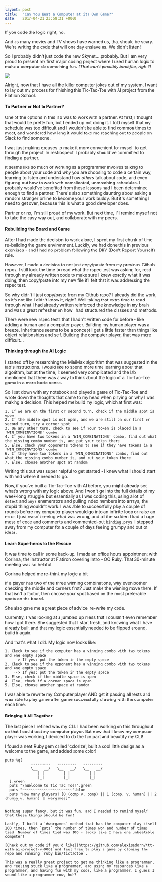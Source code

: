 ```yaml
---
layout: post
title:  "Can You Beat a Computer at its Own Game?"
date:   2017-04-21 23:58:31 +0000
---
```



If you code the logic right, no.

And as many movies and TV shows have warned us, that should be scary. We're writing the code that will one day enslave us. We didn't listen!

So I probably didn't just code the new Skynet....probably. But I am very proud to present my first major coding project where I used human logic to make a computer do something fun. *(That can't possibly backfire, right?)*

![](https://i.imgflip.com/1no9bz.jpg)

Alright, now that I have all the killer computer jokes out of my system, I want to lay out my process for finishing this Tic-Tac-Toe with AI project from the Flatiron School.

#### To Partner or Not to Partner?

One of the options in this lab was to work with a partner. At first, I thought that would be pretty fun, but I ended up not doing it. I told myself that my schedule was too difficult and I wouldn't be able to find common times to meet, and wondered how long it would take me reaching out to people on Slack to find someone. 

I was just making excuses to make it more convenient for myself to get through the project. In restrospect, I probably should've committed to finding a partner. 

It seems like so much of working as a programmer involves talking to people about your code and *why* you are choosing to code a certain way, learning to listen and understand how *others* talk about code, and even figuring out how to work with complicated, unmatching schedules. I probably would've benefited from these lessons had I been determined enough to find a partner. There's also something daunting about asking a random stranger online to become your work buddy. But it's something I need to get over, because this is what a good developer does. 

Partner or no, I'm still proud of my work. But next time, I'll remind myself not to take the easy way out, and collaborate with my peers.

#### Rebuilding the Board and Game

After I had made the decision to work alone, I spent my first chunk of time re-building the game environment. Luckily, we had done this in previous exercises - and I had no problem following the DRY (Don't Repeat Yourself) rule. 

However, I made a decision to not just copy/paste from my previous Github repos. I still took the time to read what the rspec test was asking for, read through my already written code to make sure I knew exactly what it was doing, then copy/paste into my new file if I felt that it was addressing the rspec test. 

So why didn't I just copy/paste from my Github repo? I already did the work, so it's not like I didn't know it, right? Well taking that extra time to read through what I had already written reinforced the knowledge in my brain and was a great refresher on how I had structured the classes and methods. 



There were new rspec tests that I hadn't written code for before - like adding a human and a computer player. Building my human player was a breeze. Inheritance seems to be a concept I get a little faster than things like object relationships and self. Building the computer player, that was more difficult...

#### Thinking through the AI Logic

I started off by researching the MiniMax algorithm that was suggested in the lab's instructions. I would like to spend more time learning about that algorithm, but at the time, it seemed very complicated and the lab mentioned that there was a way to think about the logic of a Tic-Tac-Toe game in a more basic sense.

So I sat down with my notebook and played a game of Tic-Tac-Toe and wrote down the thoughts that came to my head when playing on why I was making a decision. This helped me build my logic, which at first was:

```
1. If we are on the first or second turn, check if the middle spot is open
2. If the middle spot is not open, and we are still on our first or second turn, try a corner spot
3. On any other turn, check to see if your token is placed in a 'WIN_COMBINATIONS' combo
4. If you have two tokens in a 'WIN_COMBINATIONS' combo, find out what the missing combo number is, and put your token there
5. Else, check your opponents tokens to see if they have tokens in a 'WIN_COMBINATIONS' combo
6. If they have two tokens in a 'WIN_COMBINATIONS' combo, find out what the missing combo number is, and put your token there
7. Else, choose another spot at random
```

Writing this out was super helpful to get started - I knew what I should start with and where it needed to go.

Now, if you've built a Tic-Tac-Toe with AI before, you might already see what's wrong with my logic above. And I won't go into the full details of my week-long struggle, but essentially as I was coding this, using a lot of `detect` and `any?` enumerators and pulling index numbers into arrays, the stupid thing wouldn't work. I was able to successfully play a couple of rounds before my computer player would go into an infinite loop or raise an error. I just wasn't seeing what was wrong, and all the sudden I had a huge mess of code and comments and commented-out `binding.pry`s. I stepped away from my computer for a couple of days feeling grumpy and out of ideas. 

#### Learn Superheros to the Rescue

It was time to call in some back-up. I made an office hours appointment with Corinna, the instructor at Flatiron covering Intro - OO Ruby. That 30-minute meeting was so helpful. 

Corinna helped me re-think my logic a bit. 

If a player has two of the three winning combinations, why even bother checking the middle and corners first? Just make the winning move there. If that isn't a factor, then choose your spot based on the most preferable spots on the board.

She also gave me a great piece of advice: re-write my code. 

Currently, I was looking at a jumbled up mess that I couldn't even remember how I got there. She suggested that I start fresh, and knowing what I have already built and that my logic essentially needed to be flipped around, build it again. 

And that's what I did. My logic now looks like:
```
1. Check to see if the computer has a winning combo with two tokens and one empty space
    --> If yes: put the token in the empty space
2. Check to see if the opponent has a winning combo with two tokens and one empty space
    --> If yes: put the token in the empty space
3. Else, check if the middle space is open
4. Else, check if a corner space is open
5. Else, choose another space at random
```

I was able to rewrite my Computer player AND get it passing all tests and was able to play game after game successfully drawing with the computer each time. 

#### Bringing it All Together
The last piece I refined was my CLI. I had been working on this throughout so that I could test my computer player. But now that I knew my computer player was working, I decided to do the fun part and beautify my CLI!

I found a neat Ruby gem called 'colorize', built a cool little design as a welcome to the game, and added some color!

```
puts %q[
            ---------   ---------   ---------
            \__   __/   \__   __/   \__   __/
               | |         | |         | |
               |_|         |_|         |_|
  ].green
  puts "\nWelcome to Tic Tac Toe!".green
  puts "~~~~~~~~~~~~~~~~~~~~~~~".blue
  puts "How many players? [0 (comp v. comp) || 1 (comp. v. human) || 2 (human v. human) || wargames]"
	```
	
Nothing super fancy, but it was fun, and I needed to remind myself that these things should be fun!
	
Lastly, I built a `#wargames` method that has the computer play itself 100 times, then `puts` the number of times won and number of times tied. Number of times tied was 100 - looks like I have one unbeatable computer!

[Check out my code if you'd like](https://github.com/alexisadorn/ttt-with-ai-project-v-000) and feel free to play a game by cloning the repo and running `ruby bin/tictactoe`. 

This was a really great project to get me thinking like a programmer, and feeling stuck like a programmer, and using my resources like a programmer, and having fun with my code, like a programmer. I guess I sound like a programmer now, huh?
	
	


